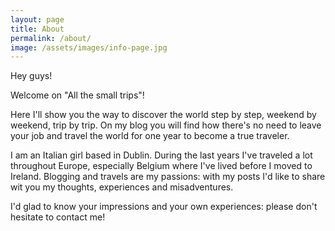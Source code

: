 ```yaml
---
layout: page
title: About
permalink: /about/
image: /assets/images/info-page.jpg
---
```


Hey guys!

Welcome on "All the small trips"!

Here I'll show you the way to discover the world step by step, weekend by weekend, trip by trip.
On my blog you will find how there's no need to leave your job and travel the world for one year to become a true traveler.

I am an Italian girl based in Dublin. During the last years I've traveled a lot throughout Europe, especially Belgium where I've lived before I moved to Ireland.
Blogging and travels are my passions: with my posts I'd like to share wit you my thoughts, experiences and misadventures.

I'd glad to know your impressions and your own experiences: please don't hesitate to contact me!
